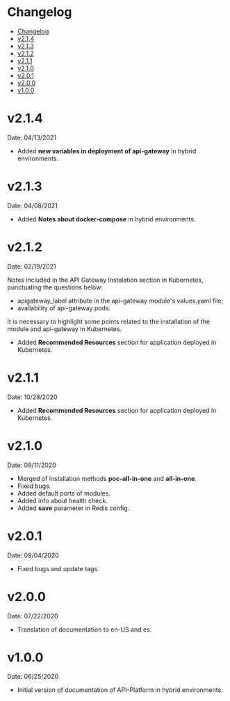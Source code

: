 # Changelog

<!-- TOC -->

- [Changelog](#changelog)
- [v2.1.4](#v214)
- [v2.1.3](#v213)
- [v2.1.2](#v212)
- [v2.1.1](#v211)
- [v2.1.0](#v210)
- [v2.0.1](#v201)
- [v2.0.0](#v200)
- [v1.0.0](#v100)
<!-- TOC -->

# v2.1.4

Date: 04/13/2021

* Added **new variables in deployment of api-gateway** in hybrid environments.

# v2.1.3

Date: 04/08/2021

* Added **Notes about docker-compose** in hybrid environments.

# v2.1.2

Date: 02/19/2021

Notes included in the API Gateway Instalation section in Kubernetes, punctuating the questions below:

* apigateway_label attribute in the api-gateway module's values.yaml file;
* availability of api-gateway pods.

It is necessary to highlight some points related to the installation of the module and api-gateway in Kubernetes.

* Added **Recommended Resources** section for application deployed in Kubernetes.

# v2.1.1

Date: 10/28/2020

* Added **Recommended Resources** section for application deployed in Kubernetes.

# v2.1.0

Date: 09/11/2020

* Merged of installation methods **poc-all-in-one** and **all-in-one**.
* Fixed bugs.
* Added default ports of modules.
* Added info about health check.
* Added **save** parameter in Redis config.

# v2.0.1

Date: 09/04/2020

* Fixed bugs and update tags.

# v2.0.0

Date: 07/22/2020

* Translation of documentation to en-US and es.

# v1.0.0

Date: 06/25/2020

* Initial version of documentation of API-Platform in hybrid environments.
